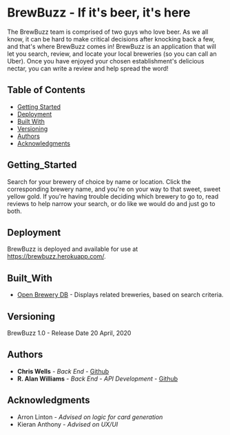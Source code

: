 # BrewBuzz - If it's beer, it's here

The BrewBuzz team is comprised of two guys who love beer. As we all know, it can be hard to make critical decisions after knocking back a few, and that's where BrewBuzz comes in! BrewBuzz is an application that will let you search, review, and locate your local breweries (so you can call an Uber). Once you have enjoyed your chosen establishment's delicious nectar, you can write a review and help spread the word!

## Table of Contents
* [Getting Started](#getting_started) 
* [Deployment](#deployment) 
* [Built With](#built_with)
* [Versioning](#versioning)
* [Authors](#authors)
* [Acknowledgments](#acknowledgments)

## Getting_Started

Search for your brewery of choice by name or location. Click the corresponding brewery name, and you're on your way to that sweet, sweet yellow gold. If you're having trouble deciding which brewery to go to, read reviews to help narrow your search, or do like we would do and just go to both.

## Deployment

BrewBuzz is deployed and available for use at https://brewbuzz.herokuapp.com/.

## Built_With

* [Open Brewery DB](https://www.openbrewerydb.org/) - Displays related breweries, based on search criteria.

## Versioning

BrewBuzz 1.0 - Release Date 20 April, 2020

## Authors

* **Chris Wells** - *Back End* - [Github](https://github.com/chriswells1995)
* **R. Alan Williams** - *Back End - API Development* - [Github](https://github.com/rwilliams01101)

## Acknowledgments

* Arron Linton - *Advised on logic for card generation*
* Kieran Anthony - *Advised on UX/UI*
